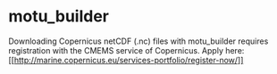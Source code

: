 # motu_builder

Downloading Copernicus netCDF (.nc) files with motu_builder requires registration with the CMEMS service of Copernicus. Apply here:[[http://marine.copernicus.eu/services-portfolio/register-now/]]
